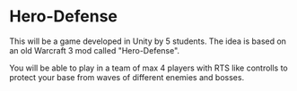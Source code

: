 # Hero-Defense

This will be a game developed in Unity by 5 students. The idea is based on an old Warcraft 3 mod called "Hero-Defense".

You will be able to play in a team of max 4 players with RTS like controlls to protect your base from waves of different enemies and bosses.
